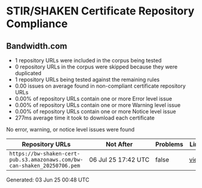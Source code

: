 # STIR/SHAKEN Certificate Repository Compliance

## Bandwidth.com

- 1 repository URLs were included in the corpus being tested
- 0 repository URLs in the corpus were skipped because they were duplicated
- 1 repository URLs being tested against the remaining rules
- 0.00 issues on average found in non-compliant certificate repository URLs
- 0.00% of repository URLs contain one or more Error level issue
- 0.00% of repository URLs contain one or more Warning level issue
- 0.00% of repository URLs contain one or more Notice level issue
- 277ms average time it took to download each certificate

No error, warning, or notice level issues were found

| Repository URLs | Not After |  Problems | Link |
|-----------------|-----------|-----------|------|
| `https://bw-shaken-cert-pub.s3.amazonaws.com/bw-can-shaken_20250706.pem` | 06&#160;Jul&#160;25&#160;17:42&#160;UTC | false | [view](REPOS/26c8ef0e2ba6e50ee8bac9589fa64a6ccba9cc53/README.md) |


Generated: 03 Jun 25 00:48 UTC
